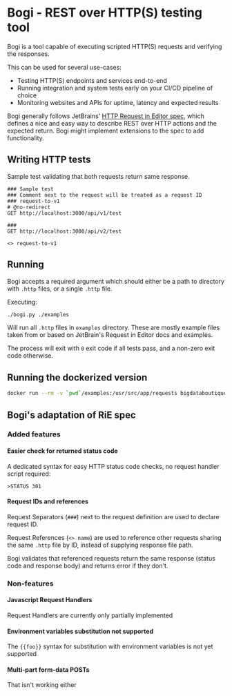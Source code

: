 # Bogi - REST over HTTP(S) testing tool

Bogi is a tool capable of executing scripted HTTP(S) requests and verifying the responses.

This can be used for several use-cases:
* Testing HTTP(S) endpoints and services end-to-end
* Running integration and system tests early on your CI/CD pipeline of choice
* Monitoring websites and APIs for uptime, latency and expected results

Bogi generally follows JetBrains' [HTTP Request in Editor spec](https://github.com/JetBrains/http-request-in-editor-spec/blob/master/spec.md), which defines a nice and easy way to describe REST over HTTP actions and the expected return. Bogi might implement extensions to the spec to add functionality.

## Writing HTTP tests

Sample test validating that both requests return same response.

```http
### Sample test
### Comment next to the request will be treated as a request ID
### request-to-v1
# @no-redirect
GET http://localhost:3000/api/v1/test

###
GET http://localhost:3000/api/v2/test

<> request-to-v1
```

## Running

Bogi accepts a required argument which should either be a path to directory with `.http` files, or a single `.http` file.

Executing:

```bash
./bogi.py ./examples
```

Will run all `.http` files in `examples` directory. These are mostly example files taken from or based on JetBrain's Request in Editor docs and examples.

The process will exit with `0` exit code if all tests pass, and a non-zero exit code otherwise.

## Running the dockerized version

```bash
docker run --rm -v `pwd`/examples:/usr/src/app/requests bigdataboutique/bogi
```

## Bogi's adaptation of RiE spec

### Added features

#### Easier check for returned status code

A dedicated syntax for easy HTTP status code checks, no request handler script required:

```
>STATUS 301
```

#### Request IDs and references

Request Separators (`###`) next to the request definition are used to declare request ID.

Request References (`<> name`) are used to reference other requests sharing the same `.http` file by ID, instead of supplying response file path.

Bogi validates that referenced requests return the same response (status code and response body) and returns error if they don't.

### Non-features

#### Javascript Request Handlers

Request Handlers are currently only partially implemented

#### Environment variables substitution not supported

The `{{foo}}` syntax for substitution with environment variables is not yet supported

#### Multi-part form-data POSTs

That isn't working either
